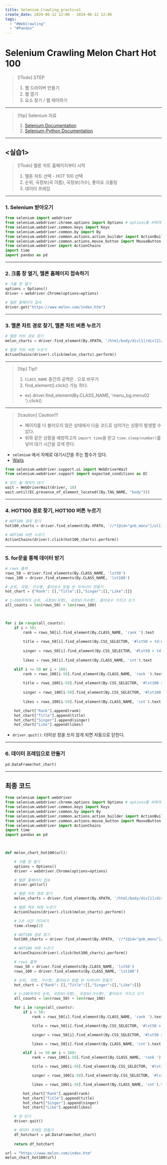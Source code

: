 ```yaml
---
title: Selenium_Crawling_practice1
create_date: 2024-06-12 12:06 - 2024-06-12 12:06
tags:
  - "#WebCrawling"
  - "#Pandas"
---
```

# Selenium Crawling Melon Chart Hot 100

>[!Todo] STEP
>1. 웹 드라이버 만들기
>2. 웹 열기
>3. 요소 찾기 / 웹 제어하기

---

>[!tip] Selenium 자료
>1. [Selenium Documentation](https://www.selenium.dev/documentation/)
>2. [Selenium-Python Documentation](https://selenium-python.readthedocs.io/index.html)

---
## <실습1>

>[!Todo] 멜론 차트 홈페이지부터 시작
>1. 멜론 차트 선택 - HOT 100 선택
>2. 순위, 곡정보(곡 이름), 곡정보(가수), 좋아요 크롤링
>3. 데이터 프레임

---
### 1. Selenium 받아오기

```python
from selenium import webdriver
from selenium.webdriver.chrome.options import Options # options를 써줘야 Chrome 사용가능한듯 하다.
from selenium.webdriver.common.keys import Keys
from selenium.webdriver.common.by import By
from selenium.webdriver.common.actions.action_builder import ActionBuilder
from selenium.webdriver.common.actions.mouse_button import MouseButton
from selenium.webdriver import ActionChains
import time
import pandas as pd
```

---
### 2. 크롬 창 열기, 멜론 홈페이지 접속하기

```python
# 크롬 창 열기
options = Options()
driver = webdriver.Chrome(options=options)

# 멜론 홈페이지 접속
driver.get("https://www.melon.com/index.htm")
```

---
### 3. 멜론 차트 경로 찾기, 멜론 차트 버튼 누르기

```python
# 멜론 차트 경로 찾기
melon_charts = driver.find_element(By.XPATH, '/html/body/div[1]/div[2]/div/div[2]/ul[1]/li[1]/a/span[2]')

# 멜론 차트 버튼 누르기
ActionChains(driver).click(melon_charts).perform()
```

---

>[!tip] Tip!!
>1. `CLASS_NAME` 중간의 공백은 . 으로 바꾸기
>2. find_element().click() 가능 하다.
>	- ex) driver.find_element(By.CLASS_NAME, 'menu_bg.menu02 ').click()

---

>[!caution] Caution!!!
>- 페이지를 다 불러오지 않은 상태에서 다음 코드로 넘어가는 상황이 발생할 수 있다.
>- 위와 같은 상황을 예방하고자 `import time`을 받고 `time.sleep(number)`를 넣어 대기 시간을 갖게 한다.

- `selenium` 에서 자체로 대기시간을 주는 함수가 있다.
- [Waits](https://selenium-python.readthedocs.io/waits.html)
```python
from selenium.webdriver.support.ui import WebDriverWait
from selenium.webdriver.support import expected_conditions as EC

# 로드 될 때까지 대기
wait = WebDriverWait(driver, 10)
wait.until(EC.presence_of_element_located((By.TAG_NAME, "body")))
```

---
### 4. HOT100 경로 찾기, HOT100 버튼 누르기

```python
# HOT100 경로 찾기
hot100_charts = driver.find_element(By.XPATH, '//*[@id="gnb_menu"]/ul[1]/li[1]/div/ul/li[2]/a/span')

# HOT100 버튼 누르기
ActionChains(driver).click(hot100_charts).perform()
```

---
### 5. for문을 통해 데이터 받기

```python
# rows 출력
rows_50 = driver.find_elements(By.CLASS_NAME, 'lst50')
rows_100 = driver.find_elements(By.CLASS_NAME, 'lst100')

# 순위, 곡명, 가수명, 좋아요수 받을 빈 딕셔너리 만들기
hot_chart = {"Rank": [],"Title":[],"Singer":[],"Like":[]}

# 1~100위까지 순위, 곡정보(곡명), 곡정보(가수명), 좋아요수 가지고 오기
all_counts = len(rows_50) + len(rows_100)

  

for i in range(all_counts):
    if i < 50:
        rank = rows_50[i].find_element(By.CLASS_NAME, 'rank ').text
        
        title = rows_50[i].find_element(By.CSS_SELECTOR, '#lst50 > td:nth-child(6) > div > div > div.ellipsis.rank01 > span > a').text
        
        singer = rows_50[i].find_element(By.CSS_SELECTOR, '#lst50 > td:nth-child(6) > div > div > div.ellipsis.rank02 > a').text
        
        likes = rows_50[i].find_element(By.CLASS_NAME, 'cnt').text

    elif i >= 50 or i < 100:
        rank = rows_100[i-50].find_element(By.CLASS_NAME, 'rank ').text
        
        title = rows_100[i-50].find_element(By.CSS_SELECTOR, '#lst100 > td:nth-child(6) > div > div > div.ellipsis.rank01 > span > a').text
        
        singer = rows_100[i-50].find_element(By.CSS_SELECTOR, '#lst100 > td:nth-child(6) > div > div > div.ellipsis.rank02 > a').text
        
        likes = rows_100[i-50].find_element(By.CLASS_NAME, 'cnt').text

    hot_chart["Rank"].append(rank)
    hot_chart["Title"].append(title)
    hot_chart["Singer"].append(singer)
    hot_chart["Like"].append(likes)
```

- `driver.quit()`: 더이상 창을 쓰지 않게 되면 자동으로 닫힌다.
---
### 6. 데이터 프레임으로 만들기

```python
pd.DataFrame(hot_chart)
```

---
## 최종 코드

```python
from selenium import webdriver
from selenium.webdriver.chrome.options import Options # options를 써줘야 Chrome 사용가능한듯 하다.
from selenium.webdriver.common.keys import Keys
from selenium.webdriver.common.by import By
from selenium.webdriver.common.actions.action_builder import ActionBuilder
from selenium.webdriver.common.actions.mouse_button import MouseButton
from selenium.webdriver import ActionChains
import time
import pandas as pd

  

def melon_chart_hot100(url):

    # 크롬 창 열기
    options = Options()
    driver = webdriver.Chrome(options=options)

    # 멜론 홈페이지 접속
    driver.get(url)

    # 멜론 차트 경로 찾기
    melon_charts = driver.find_element(By.XPATH, '/html/body/div[1]/div[2]/div/div[2]/ul[1]/li[1]/a/span[2]')

    # 멜론 차트 버튼 누르기
    ActionChains(driver).click(melon_charts).perform()

    # 2초 시간 기다리기
    time.sleep(2)

    # HOT100 경로 찾기
    hot100_charts = driver.find_element(By.XPATH, '//*[@id="gnb_menu"]/ul[1]/li[1]/div/ul/li[2]/a/span')

    # HOT100 버튼 누르기
    ActionChains(driver).click(hot100_charts).perform()

    # rows 출력
    rows_50 = driver.find_elements(By.CLASS_NAME, 'lst50')
    rows_100 = driver.find_elements(By.CLASS_NAME, 'lst100')

    # 순위, 곡명, 가수명, 좋아요수 받을 빈 딕셔너리 만들기
    hot_chart = {"Rank": [],"Title":[],"Singer":[],"Like":[]}

    # 1~100위까지 순위, 곡정보(곡명), 곡정보(가수명), 좋아요수 가지고 오기
    all_counts = len(rows_50) + len(rows_100)

    for i in range(all_counts):
        if i < 50:
            rank = rows_50[i].find_element(By.CLASS_NAME, 'rank ').text

            title = rows_50[i].find_element(By.CSS_SELECTOR, '#lst50 > td:nth-child(6) > div > div > div.ellipsis.rank01 > span > a').text

            singer = rows_50[i].find_element(By.CSS_SELECTOR, '#lst50 > td:nth-child(6) > div > div > div.ellipsis.rank02 > a').text

            likes = rows_50[i].find_element(By.CLASS_NAME, 'cnt').text

        elif i >= 50 or i < 100:
            rank = rows_100[i-50].find_element(By.CLASS_NAME, 'rank ').text

            title = rows_100[i-50].find_element(By.CSS_SELECTOR, '#lst100 > td:nth-child(6) > div > div > div.ellipsis.rank01 > span > a').text

            singer = rows_100[i-50].find_element(By.CSS_SELECTOR, '#lst100 > td:nth-child(6) > div > div > div.ellipsis.rank02 > a').text

            likes = rows_100[i-50].find_element(By.CLASS_NAME, 'cnt').text

        hot_chart["Rank"].append(rank)
        hot_chart["Title"].append(title)
        hot_chart["Singer"].append(singer)
        hot_chart["Like"].append(likes)

    # 창 닫기
    driver.quit()

    # 데이터 프레임 만들기
    df_hotchart = pd.DataFrame(hot_chart)
    
    return df_hotchart

url = "https://www.melon.com/index.htm"
melon_chart_hot100(url)
```